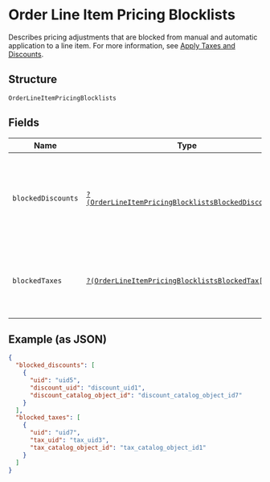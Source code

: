 
# Order Line Item Pricing Blocklists

Describes pricing adjustments that are blocked from manual and
automatic application to a line item. For more information, see
[Apply Taxes and Discounts](../../https://developer.squareup.com/docs/orders-api/apply-taxes-and-discounts).

## Structure

`OrderLineItemPricingBlocklists`

## Fields

| Name | Type | Tags | Description | Getter | Setter |
|  --- | --- | --- | --- | --- | --- |
| `blockedDiscounts` | [`?(OrderLineItemPricingBlocklistsBlockedDiscount[])`](../../doc/models/order-line-item-pricing-blocklists-blocked-discount.md) | Optional | A list of discounts blocked from applying to the line item.<br>Discounts can be blocked by the `discount_uid` (for ad hoc discounts) or<br>the `discount_catalog_object_id` (for catalog discounts). | getBlockedDiscounts(): ?array | setBlockedDiscounts(?array blockedDiscounts): void |
| `blockedTaxes` | [`?(OrderLineItemPricingBlocklistsBlockedTax[])`](../../doc/models/order-line-item-pricing-blocklists-blocked-tax.md) | Optional | A list of taxes blocked from applying to the line item.<br>Taxes can be blocked by the `tax_uid` (for ad hoc taxes) or<br>the `tax_catalog_object_id` (for catalog taxes). | getBlockedTaxes(): ?array | setBlockedTaxes(?array blockedTaxes): void |

## Example (as JSON)

```json
{
  "blocked_discounts": [
    {
      "uid": "uid5",
      "discount_uid": "discount_uid1",
      "discount_catalog_object_id": "discount_catalog_object_id7"
    }
  ],
  "blocked_taxes": [
    {
      "uid": "uid7",
      "tax_uid": "tax_uid3",
      "tax_catalog_object_id": "tax_catalog_object_id1"
    }
  ]
}
```

